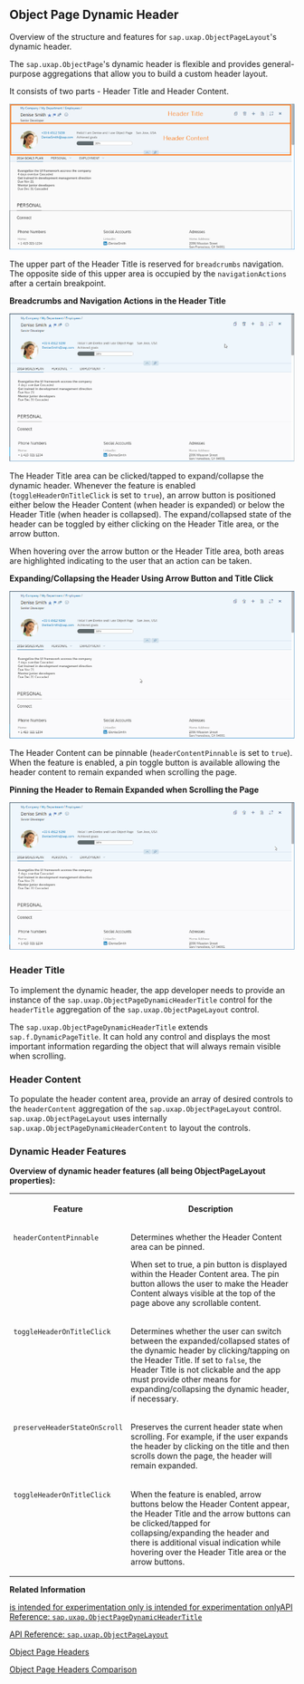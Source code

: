 <!-- loio6e340c119ddd4c778b315f65a0432420 -->

## Object Page Dynamic Header

Overview of the structure and features for `sap.uxap.ObjectPageLayout`'s dynamic header.

The `sap.uxap.ObjectPage`'s dynamic header is flexible and provides general-purpose aggregations that allow you to build a custom header layout.

It consists of two parts - Header Title and Header Content.

![](images/loio329ff57b73e54ddca241e9ff693cd6c8_HiRes.png)

The upper part of the Header Title is reserved for `breadcrumbs` navigation. The opposite side of this upper area is occupied by the `navigationActions` after a certain breakpoint.

  
  
**Breadcrumbs and Navigation Actions in the Header Title**

![](images/loio1b7f15003bc843048ef9212063f072b7_LowRes.gif "Breadcrumbs and Navigation Actions in the Header Title")

The Header Title area can be clicked/tapped to expand/collapse the dynamic header. Whenever the feature is enabled \(`toggleHeaderOnTitleClick` is set to `true`\), an arrow button is positioned either below the Header Content \(when header is expanded\) or below the Header Title \(when header is collapsed\). The expand/collapsed state of the header can be toggled by either clicking on the Header Title area, or the arrow button.

When hovering over the arrow button or the Header Title area, both areas are highlighted indicating to the user that an action can be taken.

  
  
**Expanding/Collapsing the Header Using Arrow Button and Title Click**

![](images/loioe70b5adf9f60403d8b7b8aa5c9b1d972_LowRes.gif "Expanding/Collapsing the Header Using Arrow Button and Title Click")

The Header Content can be pinnable \(`headerContentPinnable` is set to `true`\). When the feature is enabled, a pin toggle button is available allowing the header content to remain expanded when scrolling the page.

  
  
**Pinning the Header to Remain Expanded when Scrolling the Page**

![](images/loioc959daa0867e4f209788cad289881dd4_LowRes.gif "Pinning the Header to Remain Expanded when Scrolling the Page")



<a name="loio6e340c119ddd4c778b315f65a0432420__section_cht_tws_sbb"/>

### Header Title

To implement the dynamic header, the app developer needs to provide an instance of the `sap.uxap.ObjectPageDynamicHeaderTitle` control for the `headerTitle` aggregation of the `sap.uxap.ObjectPageLayout` control.

The `sap.uxap.ObjectPageDynamicHeaderTitle` extends `sap.f.DynamicPageTitle`. It can hold any control and displays the most important information regarding the object that will always remain visible when scrolling.



<a name="loio6e340c119ddd4c778b315f65a0432420__section_z5r_q1t_sbb"/>

### Header Content

To populate the header content area, provide an array of desired controls to the `headerContent` aggregation of the `sap.uxap.ObjectPageLayout` control. `sap.uxap.ObjectPageLayout` uses internally `sap.uxap.ObjectPageDynamicHeaderContent` to layout the controls.



<a name="loio6e340c119ddd4c778b315f65a0432420__section_q23_hsy_dfc"/>

### Dynamic Header Features

**Overview of dynamic header features \(all being ObjectPageLayout properties\):**


<table>
<tr>
<th valign="top">

Feature

</th>
<th valign="top">

Description

</th>
</tr>
<tr>
<td valign="top">

`headerContentPinnable` 

</td>
<td valign="top">

Determines whether the Header Content area can be pinned.

When set to true, a pin button is displayed within the Header Content area. The pin button allows the user to make the Header Content always visible at the top of the page above any scrollable content.

</td>
</tr>
<tr>
<td valign="top">

`toggleHeaderOnTitleClick` 

</td>
<td valign="top">

Determines whether the user can switch between the expanded/collapsed states of the dynamic header by clicking/tapping on the Header Title. If set to `false`, the Header Title is not clickable and the app must provide other means for expanding/collapsing the dynamic header, if necessary.

</td>
</tr>
<tr>
<td valign="top">

`preserveHeaderStateOnScroll` 

</td>
<td valign="top">

Preserves the current header state when scrolling. For example, if the user expands the header by clicking on the title and then scrolls down the page, the header will remain expanded.

</td>
</tr>
<tr>
<td valign="top">

`toggleHeaderOnTitleClick` 

</td>
<td valign="top">

When the feature is enabled, arrow buttons below the Header Content appear, the Header Title and the arrow buttons can be clicked/tapped for collapsing/expanding the header and there is additional visual indication while hovering over the Header Title area or the arrow buttons.

</td>
</tr>
</table>

**Related Information**  


[is intended for experimentation only is intended for experimentation onlyAPI Reference: `sap.uxap.ObjectPageDynamicHeaderTitle`](https://ui5.sap.com/#/api/sap.uxap.ObjectPageDynamicHeaderTitle)

[API Reference: `sap.uxap.ObjectPageLayout`](https://ui5.sap.com/#/api/sap.uxap.ObjectPageLayout)

[Object Page Headers](object-page-headers-d2ef009.md "The sap.uxap.ObjectPageLayout control has two types of header - classic header and dynamic header.")

[Object Page Headers Comparison](object-page-headers-comparison-9c9d94f.md "This section explains the differences and similarities between the two types of header of the sap.uxap.ObjectPageLayout control.")

